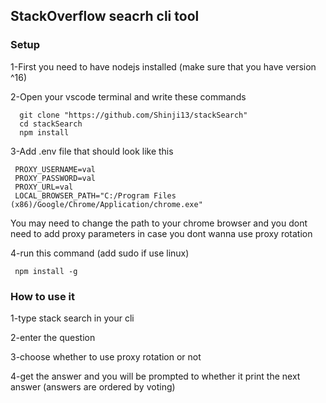 ## StackOverflow seacrh cli tool

### Setup

1-First you need to have nodejs installed (make sure that you have version ^16)

2-Open your vscode terminal and write these commands

```
  git clone "https://github.com/Shinji13/stackSearch"
  cd stackSearch
  npm install
```

3-Add .env file that should look like this

```
 PROXY_USERNAME=val
 PROXY_PASSWORD=val
 PROXY_URL=val
 LOCAL_BROWSER_PATH="C:/Program Files (x86)/Google/Chrome/Application/chrome.exe"
```

You may need to change the path to your chrome browser and you dont need to add proxy parameters in case you dont wanna use proxy rotation

4-run this command (add sudo if use linux)

```
 npm install -g
```

### How to use it

1-type stack search in your cli

2-enter the question

3-choose whether to use proxy rotation or not

4-get the answer and you will be prompted to whether it print the next answer (answers are ordered by voting)
